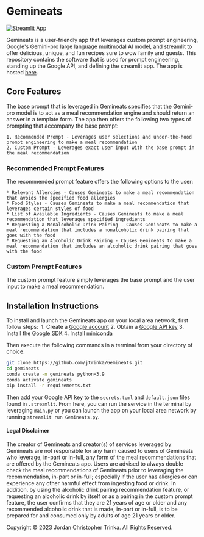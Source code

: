 # Gemineats

[![Streamlit App](https://static.streamlit.io/badges/streamlit_badge_black_white.svg)](https://gemineats.streamlit.app/)

Gemineats is a user-friendly app that leverages custom prompt engineering, Google's Gemini-pro large language multimodal AI model, and streamlit to offer delicious, unique, and fun recipes sure to wow family and guests. This repository contains the software that is used for prompt engineering, standing up the Google API, and defining the streamlit app. The app is hosted [here](https://gemineats.streamlit.app/).

## Core Features

The base prompt that is leveraged in Gemineats specifies that the Gemini-pro model is to act as a meal recommendation engine and should return an answer in a template form. The app then offers the following two types of prompting that accompany the base prompt:

    1. Recommended Prompt - Leverages user selections and under-the-hood prompt engineering to make a meal recommendation
    2. Custom Prompt - Leverages exact user input with the base prompt in the meal recommendation

### Recommended Prompt Features

The recommended prompt feature offers the following options to the user:

    * Relevant Allergies - Causes Gemineats to make a meal recommendation that avoids the specified food allergies
    * Food Styles - Causes Gemineats to make a meal recommendation that leverages certain styles of food
    * List of Available Ingredients - Causes Gemineats to make a meal recommendation that leverages specified ingredients
    * Requesting a Nonalcoholic Drink Pairing - Causes Gemineats to make a meal recommendation that includes a nonalcoholic drink pairing that goes with the food
    * Requesting an Alcoholic Drink Pairing - Causes Gemineats to make a meal recommendation that includes an alcoholic drink pairing that goes with the food

### Custom Prompt Features

The custom prompt feature simply leverages the base prompt and the user input to make a meal recommendation.

## Installation Instructions

To install and launch the Gemineats app on your local area network, first follow steps:&nbsp;
    1. Create a [Google account](https://www.google.com/)
    2. Obtain a [Google API key](https://developers.google.com/maps/documentation/embed/get-api-key)
    3. Install the [Google SDK](https://cloud.google.com/sdk)
    4. Install [miniconda](https://docs.anaconda.com/free/miniconda/)

Then execute the following commands in a terminal from your directory of choice.

```bash
git clone https://github.com/jtrinka/Gemineats.git
cd gemineats
conda create -n gemineats python=3.9
conda activate gemineats
pip install -r requirements.txt
```

Then add your Google API key to the ```secrets.toml``` and ```default.json``` files found in ```.streamlit```. From here, you can run the service in the terminal by leveraging ```main.py``` or you can launch the app on your local area network by running ```streamlit run Gemineats.py```. 


#### Legal Disclaimer
The creator of Gemineats and creator(s) of services leveraged by Gemineats are not responsible for any harm caused to users of Gemineats who leverage, in-part or in-full, any form of the meal recommendations that are offered by the Gemineats app. Users are advised to always double check the meal recommendations of Gemineats prior to leveraging the recommendation, in-part or in-full; especially if the user has allergies or can experience any other harmful effect from ingesting food or drink. In addition, by using the alcoholic drink pairing recommendation feature, or requesting an alcoholic drink by itself or as a pairing in the custom prompt feature, the user confirms that they are 21 years of age or older and any recommended alcoholic drink that is made, in-part or in-full, is to be prepared for and consumed only by adults of age 21 years or older.

Copyright © 2023 Jordan Christopher Trinka. All Rights Reserved.